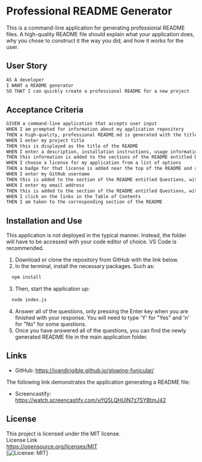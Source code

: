 # Professional README Generator

This is a command-line application for generating professional README files. A high-quality README file should explain what your application does, why you chose to construct it the way you did, and how it works for the user.

## User Story

```md
AS A developer
I WANT a README generator
SO THAT I can quickly create a professional README for a new project
```

## Acceptance Criteria

```md
GIVEN a command-line application that accepts user input
WHEN I am prompted for information about my application repository
THEN a high-quality, professional README.md is generated with the title of my project and sections entitled Description, Table of Contents, Installation, Usage, License, Contributing, Tests, and Questions
WHEN I enter my project title
THEN this is displayed as the title of the README
WHEN I enter a description, installation instructions, usage information, contribution guidelines, and test instructions
THEN this information is added to the sections of the README entitled Description, Installation, Usage, Contributing, and Tests
WHEN I choose a license for my application from a list of options
THEN a badge for that license is added near the top of the README and a notice is added to the section of the README entitled License that explains which license the application is covered under
WHEN I enter my GitHub username
THEN this is added to the section of the README entitled Questions, with a link to my GitHub profile
WHEN I enter my email address
THEN this is added to the section of the README entitled Questions, with instructions on how to reach me with additional questions
WHEN I click on the links in the Table of Contents
THEN I am taken to the corresponding section of the README
```

## Installation and Use

This application is not deployed in the typical manner. Instead, the folder will have to be accessed with your code editor of choice. VS Code is recommended.
1. Download or clone the repository from GitHub with the link below.
2. In the terminal, install the necessary packages. Such as:
```bash
  npm install
```
3. Then, start the application up:
```bash
  node index.js
```
4. Answer all of the questions, only pressing the Enter key when you are finished with your response. You will need to type 'Y' for "Yes" and 'n' for "No" for some questions.
5. Once you have answered all of the questions, you can find the newly generated README file in the main application folder.

## Links

* GitHub: https://ivandirigible.github.io/glowing-funicular/

The following link demonstrates the application generating a README file:

* Screencastify: https://watch.screencastify.com/v/fQ5LQHUlN7z7SYBtmJ42

## License
This project is licensed under the MIT license.  
License Link  
https://opensource.org/licenses/MIT   
[![License: MIT](https://img.shields.io/badge/License-MIT-yellow.svg)]